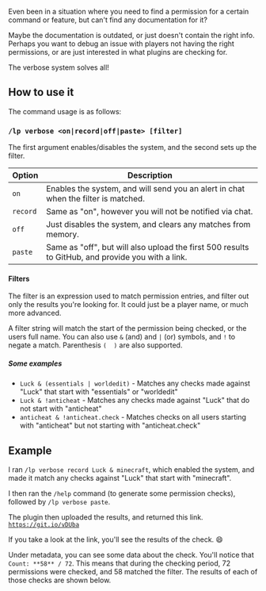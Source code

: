 Even been in a situation where you need to find a permission for a certain command or feature, but can't find any documentation for it?

Maybe the documentation is outdated, or just doesn't contain the right info. Perhaps you want to debug an issue with players not having the right permissions, or are just interested in what plugins are checking for.

The verbose system solves all!

## How to use it
The command usage is as follows:

### `/lp verbose <on|record|off|paste> [filter]`
The first argument enables/disables the system, and the second sets up the filter.

| Option   | Description |
|----------|-------------|
| `on`     | Enables the system, and will send you an alert in chat when the filter is matched. |
| `record` | Same as "on", however you will not be notified via chat. |
| `off`    | Just disables the system, and clears any matches from memory. |
| `paste`  | Same as "off", but will also upload the first 500 results to GitHub, and provide you with a link. |

#### Filters
The filter is an expression used to match permission entries, and filter out only the results you're looking for. It could just be a player name, or much more advanced.

A filter string will match the start of the permission being checked, or the users full name. You can also use `&` (and) and `|` (or) symbols, and `!` to negate a match. Parenthesis `(  )` are also supported.

##### Some examples
* `Luck & (essentials | worldedit)` - Matches any checks made against "Luck" that start with "essentials" or "worldedit"
* `Luck & !anticheat` - Matches any checks made against "Luck" that do not start with "anticheat"
* `anticheat & !anticheat.check` - Matches checks on all users starting with "anticheat" but not starting with "anticheat.check"

## Example
I ran `/lp verbose record Luck & minecraft`, which enabled the system, and made it match any checks against "Luck" that start with "minecraft".

I then ran the `/help` command (to generate some permission checks), followed by `/lp verbose paste`.

The plugin then uploaded the results, and returned this link. [`https://git.io/vDUba`](https://git.io/vDUba)

If you take a look at the link, you'll see the results of the check. 😄 

Under metadata, you can see some data about the check. You'll notice that `Count: **58** / 72`. This means that during the checking period, 72 permissions were checked, and 58 matched the filter. The results of each of those checks are shown below.







